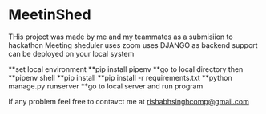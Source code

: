 # MeetinShed


THis project was made by me and my teammates as a submisiion to hackathon 
Meeting sheduler uses zoom
uses DJANGO as backend support 
can be deployed on your local system
  
  
 **set local environment
 **pip install pipenv
 **go to local directory then
 **pipenv shell
 **pip install 
 **pip install -r requirements.txt
 **python manage.py runserver
 **go to local server and run program
  
 If any problem feel free to contavct me at rishabhsinghcomp@gmail.com
